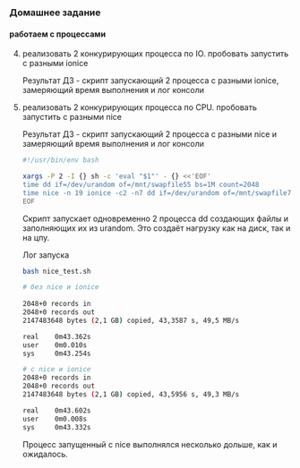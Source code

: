 ### Домашнее задание
#### работаем с процессами

4) реализовать 2 конкурирующих процесса по IO. пробовать запустить с разными ionice

     Результат ДЗ - скрипт запускающий 2 процесса с разными ionice, замеряющий время выполнения и лог консоли
5) реализовать 2 конкурирующих процесса по CPU. пробовать запустить с разными nice

    Результат ДЗ - скрипт запускающий 2 процесса с разными nice и замеряющий время выполнения и лог консоли
    
    ```bash
    #!/usr/bin/env bash
    
    xargs -P 2 -I {} sh -c 'eval "$1"' - {} <<'EOF'
    time dd if=/dev/urandom of=/mnt/swapfile55 bs=1M count=2048
    time nice -n 19 ionice -c2 -n7 dd if=/dev/urandom of=/mnt/swapfile77 bs=1M count=2048
    EOF

    ```
    
    Скрипт запускает одновременно 2 процесса dd создающих файлы и заполняющих их из urandom. Это создаёт нагрузку как на диск, так и на цпу.
    
    Лог запуска
    ```bash
    bash nice_test.sh
   
    # без nice и ionice   
                    
    2048+0 records in
    2048+0 records out
    2147483648 bytes (2,1 GB) copied, 43,3587 s, 49,5 MB/s
    
    real    0m43.362s
    user    0m0.010s
    sys     0m43.254s
 
    # с nice и ionice 
    2048+0 records in
    2048+0 records out
    2147483648 bytes (2,1 GB) copied, 43,5956 s, 49,3 MB/s
    
    real    0m43.602s
    user    0m0.008s
    sys     0m43.332s

    ```
    Процесс запущенный с nice выполнялся несколько дольше, как и ожидалось.